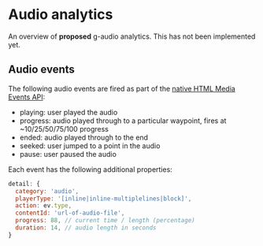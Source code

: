 # Audio analytics

An overview of __proposed__ g-audio analytics. This has not been implemented yet.

## Audio events

The following audio events are fired as part of the [native HTML Media Events API](https://developer.mozilla.org/en/docs/Web/Guide/Events/Media_events):
- playing: user played the audio
- progress: audio played through to a particular waypoint, fires at ~10/25/50/75/100 progress
- ended: audio played through to the end
- seeked: user jumped to a point in the audio
- pause: user paused the audio

Each event has the following additional properties:

```js
detail: {
  category: 'audio',
  playerType: '[inline|inline-multiplelines|block]',
  action: ev.type,
  contentId: 'url-of-audio-file',
  progress: 88, // current time / length (percentage)
  duration: 14, // audio length in seconds
}
```
